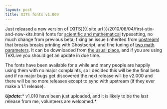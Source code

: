 ```yaml
---
layout: post
title: XITS fonts v1.009
---
```

Just released a new version of [XITS]({{ site.url }}/2010/06/04/first-stix-and-now-xits.html) fonts for [scientific and mathematical](http://www.tex.ac.uk/tex-archive/help/Catalogue/entries/xits.html) typesetting, no much change from previous beta; fixing an issue (inherited from [upstream](http://sourceforge.net/tracker/?func=detail&aid=3127933&group_id=328428&atid=1378225)) that breaks breaks printing with Ghostscript, and fine tuning of [two math parameters](http://tug.org/pipermail/lualatex-dev/2011-March/001137.html). It can be downloaded from [the usual place](https://github.com/khaledhosny/xits-math/downloads), and if you are using TeXLive you should get an update in due time.

The fonts have been available for a while and many people are happily using them with no major complaints, so I decided this will be the final beta and if no major bugs get discovered the next release will be v2.000 and there will be no more releases except to sync with upstream (if they ever make a 1.1 release).

***Update***:* v1.010 have been just uploaded, and it is likely to be the last release from me, volunteers are welcomed.*

